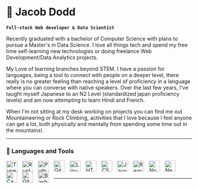# 🦘 Jacob Dodd

**`Full-stack Web developer & Data Scientist`**

Recently graduated with a bachelor of Computer Science with plans to pursue a Master's in Data Science. I love all things tech and spend my free time self-learning new technologies or doing freelance Web Development/Data Analytics projects.

My Love of learning branches beyond STEM. I have a passion for languages, being a tool to connect with people on a deeper level, there really is no greater feeling than reaching a level of proficiency in a language where you can converse with native speakers. Over the last few years, I've taught myself Japanese to an N2 Level (standardized japan proficiency levels) and am now attempting to learn Hindi and French.

When I'm not sitting at my desk working on projects you can find me out Mountaineering or Rock Climbing, activities that I love because I feel anyone can get a lot, both physically and mentally from spending some time out in the mountains!.

---

### 🔧 Languages and Tools

<img align="left" alt="TypeScript" width="30px" style="padding-right:10px;" src="https://cdn.jsdelivr.net/gh/devicons/devicon/icons/typescript/typescript-plain.svg" />
<img align="left" alt="Rust" width="30px" style="padding-right:10px;" src="https://www.rust-lang.org/logos/rust-logo-512x512.png" />
<img align="left" alt="Python" width="30px" style="padding-right:10px;" src="https://cdn.jsdelivr.net/gh/devicons/devicon/icons/python/python-plain.svg" />
<img align="left" alt="Git" width="30px" style="padding-right:10px;" src="https://cdn.jsdelivr.net/gh/devicons/devicon/icons/git/git-original.svg" />
<img align="left" alt="Linux" width="30px" style="padding-right:10px;" src="https://cdn.jsdelivr.net/gh/devicons/devicon/icons/linux/linux-original.svg" />
<img align="left" alt="HTML" width="30px" style="padding-right:10px;" src="https://cdn.jsdelivr.net/gh/devicons/devicon/icons/html5/html5-plain.svg" />
<img align="left" alt="CSS" width="30px" style="padding-right:10px;" src="https://cdn.jsdelivr.net/gh/devicons/devicon/icons/css3/css3-plain.svg" />
<img align="left" alt="JavaScript" width="30px" style="padding-right:10px;" src="https://cdn.jsdelivr.net/gh/devicons/devicon/icons/javascript/javascript-plain.svg" />
<img align="left" alt="React" width="30px" style="padding-right:10px;" src="https://cdn.jsdelivr.net/gh/devicons/devicon/icons/react/react-original.svg" />
<img align="left" alt="NodeJS" width="30px" style="padding-right:10px;" src="https://cdn.jsdelivr.net/gh/
devicons/devicon/icons/nodejs/nodejs-original.svg" />
<img align="left" alt="NextJS" width="30px" style="padding-right:10px;" src="https://www.datocms-assets.com/75941/1657707878-nextjs_logo.png" />
<img align="left" alt="C++" width="30px" style="padding-right:10px;" src="https://cdn.jsdelivr.net/gh/devicons/devicon/icons/cplusplus/cplusplus-line.svg" />
<img align="left" alt="GitHub" width="30px" style="padding-right:10px;" src="https://cdn.jsdelivr.net/gh/devicons/devicon/icons/github/github-original.svg" />
<img align="left" alt="Bash" width="30px" style="padding-right:10px;" src="https://cdn.jsdelivr.net/gh/devicons/devicon/icons/bash/bash-original.svg" />
<br />
<br />

---




<!--### 📊 Stats

![Jacobs's GitHub stats](https://github-readme-stats.vercel.app/api?username=Jacob-Dodd&show_icons=true&theme=gruvbox)

<!-- ![GitHub Streak](https://streak-stats.demolab.com?user=ForrestKnight&theme=gruvbox&border_radius=4.5) 

#

<details>
 <summary><h3>👨‍💻 Jacobs's Coding Journey</h3></summary>
-->